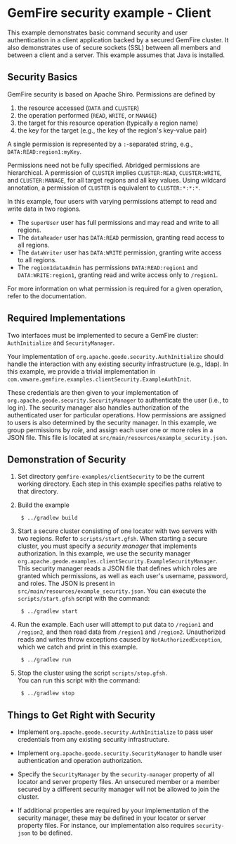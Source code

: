 <!--
  ~ Copyright (c) VMware, Inc. 2023. All rights reserved.
  ~ SPDX-License-Identifier: Apache-2.0
  -->
<!--
Licensed to the Apache Software Foundation (ASF) under one or more
contributor license agreements.  See the NOTICE file distributed with
this work for additional information regarding copyright ownership.
The ASF licenses this file to You under the Apache License, Version 2.0
(the "License"); you may not use this file except in compliance with
the License.  You may obtain a copy of the License at

     http://www.apache.org/licenses/LICENSE-2.0

Unless required by applicable law or agreed to in writing, software
distributed under the License is distributed on an "AS IS" BASIS,
WITHOUT WARRANTIES OR CONDITIONS OF ANY KIND, either express or implied.
See the License for the specific language governing permissions and
limitations under the License.
-->

# GemFire security example - Client

This example demonstrates basic command security and user authentication in a client application
backed by a secured GemFire cluster. It also demonstrates use of secure sockets (SSL) between all
members and between a client and a server.  This example assumes that Java is installed.

## Security Basics

GemFire security is based on Apache Shiro.
Permissions are defined by

1. the resource accessed (`DATA` and `CLUSTER`)
2. the operation performed (`READ`, `WRITE`, or `MANAGE`)
3. the target for this resource operation (typically a region name)
4. the key for the target (e.g., the key of the region's key-value pair)
  
A single permission is represented by a `:`-separated string, e.g., `DATA:READ:region1:myKey`.

Permissions need not be fully specified.
Abridged permissions are hierarchical.
A permission of `CLUSTER` implies `CLUSTER:READ`, `CLUSTER:WRITE`, and `CLUSTER:MANAGE`,
 for all target regions and all key values.
Using wildcard annotation, a permission of `CLUSTER` is equivalent to `CLUSTER:*:*:*`.


In this example, four users with varying permissions attempt to read and write data
 in two regions.
* The `superUser` user has full permissions and may read and write to all regions.
* The `dataReader` user has `DATA:READ` permission, granting read access to all regions.
* The `dataWriter` user has `DATA:WRITE` permission, granting write access to all regions.
* The `region1dataAdmin` has permissions `DATA:READ:region1` and `DATA:WRITE:region1`,
 granting read and write access only to `/region1`.

For more information on what permission is required for a given operation,
 refer to the documentation.

## Required Implementations

  Two interfaces must be implemented to secure a GemFire cluster: `AuthInitialize`
   and `SecurityManager`.
  
  Your implementation of `org.apache.geode.security.AuthInitialize` should handle the interaction
   with any existing security infrastructure (e.g., ldap).  In this example, we provide a trivial
   implementation in `com.vmware.gemfire.examples.clientSecurity.ExampleAuthInit`.

  These credentials are then given to your implementation
   of `org.apache.geode.security.SecurityManager`
   to authenticate the user (i.e., to log in).
  The security manager also handles authorization of the authenticated user 
  for particular operations.
  How permissions are assigned to users is also determined by the security manager.
    In this example,
   we group permissions by *role*, and assign each user one or more roles in a JSON file.
  This file is located at `src/main/resources/example_security.json`.

## Demonstration of Security
1. Set directory `gemfire-examples/clientSecurity` to be the current working directory.
Each step in this example specifies paths relative to that directory.

2. Build the example

        $ ../gradlew build

3. Start a secure cluster consisting of one locator with two servers with two regions.
 Refer to `scripts/start.gfsh`.
 When starting a secure cluster, you must specify a *security manager*
  that implements authorization.
 In this example, we use the security manager
  `org.apache.geode.examples.clientSecurity.ExampleSecurityManager`.
 This security manager reads a JSON file that defines which roles are granted which permissions,
 as well as each user's username, password, and roles.
 The JSON is present in `src/main/resources/example_security.json`.
 You can execute the `scripts/start.gfsh` script with the command:
 
        $ ../gradlew start

4. Run the example.  Each user will attempt to put data to `/region1` and `/region2`,
 and then read data from `/region1` and `/region2`.  Unauthorized reads and writes throw
 exceptions caused by `NotAuthorizedException`, which we catch and print in this example.

        $ ../gradlew run

5. Stop the cluster using the script `scripts/stop.gfsh`.  
You can run this script with the command:

        $ ../gradlew stop

## Things to Get Right with Security

- Implement `org.apache.geode.security.AuthInitialize` to pass user credentials from any existing
 security infrastructure.

- Implement `org.apache.geode.security.SecurityManager` to handle user authentication
 and operation authorization.

- Specify the `SecurityManager` by the `security-manager` property of all locator and server
property files.  An unsecured member or a member secured by a different security manager will not
be allowed to join the cluster.

- If additional properties are required by your implementation of the security manager,
  these may be defined in your locator or server property files.
  For instance, our implementation also requires `security-json` to be defined.


